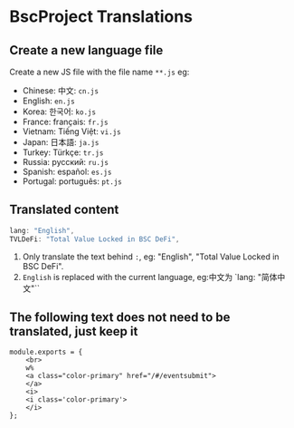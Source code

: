 # BscProject Translations

## Create a new language file
Create a new JS file with the file name `**.js`
eg: 
* Chinese: 中文: `cn.js`
* English: `en.js`
* Korea: 한국어: `ko.js`
* France: français: `fr.js`
* Vietnam: Tiếng Việt: `vi.js`
* Japan: 日本語: `ja.js`
* Turkey: Türkçe: `tr.js`
* Russia: русский: `ru.js`
* Spanish: español: `es.js`
* Portugal: português: `pt.js`

## Translated content
```js
lang: "English",
TVLDeFi: "Total Value Locked in BSC DeFi",
```
1. Only translate the text behind `:`, eg: "English", "Total Value Locked in BSC DeFi".
2. `English` is replaced with the current language, eg:中文为 `lang: "简体中文"``

## The following text does not need to be translated, just keep it
```
module.exports = {
    <br>
    w%
    <a class="color-primary" href="/#/eventsubmit">
    </a>
    <i>
    <i class='color-primary'>
    </i>
};
```


